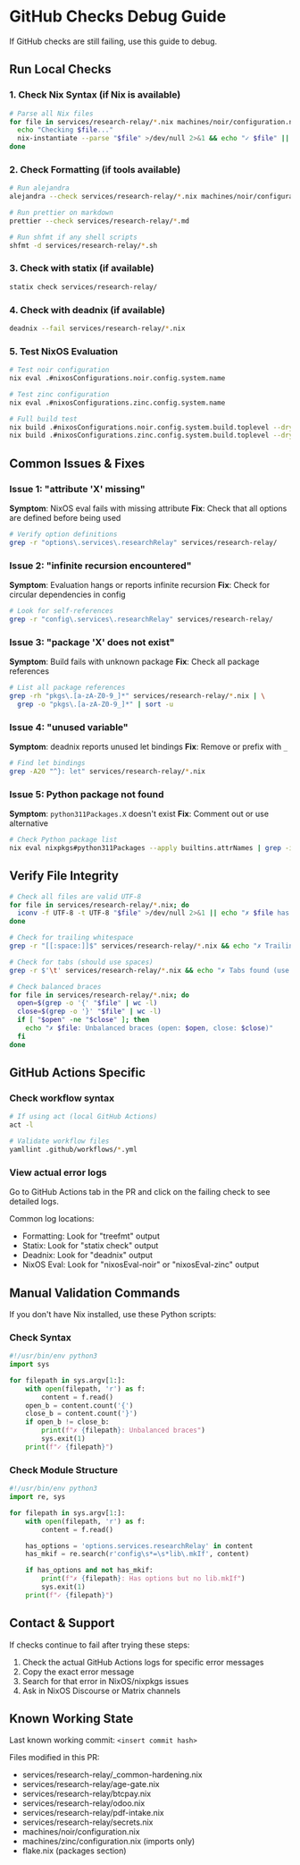 # GitHub Checks Debug Guide

If GitHub checks are still failing, use this guide to debug.

## Run Local Checks

### 1. Check Nix Syntax (if Nix is available)
```bash
# Parse all Nix files
for file in services/research-relay/*.nix machines/noir/configuration.nix machines/zinc/configuration.nix; do
  echo "Checking $file..."
  nix-instantiate --parse "$file" >/dev/null 2>&1 && echo "✓ $file" || echo "✗ $file FAILED"
done
```

### 2. Check Formatting (if tools available)
```bash
# Run alejandra
alejandra --check services/research-relay/*.nix machines/noir/configuration.nix machines/zinc/configuration.nix

# Run prettier on markdown
prettier --check services/research-relay/*.md

# Run shfmt if any shell scripts
shfmt -d services/research-relay/*.sh
```

### 3. Check with statix (if available)
```bash
statix check services/research-relay/
```

### 4. Check with deadnix (if available)
```bash
deadnix --fail services/research-relay/*.nix
```

### 5. Test NixOS Evaluation
```bash
# Test noir configuration
nix eval .#nixosConfigurations.noir.config.system.name

# Test zinc configuration
nix eval .#nixosConfigurations.zinc.config.system.name

# Full build test
nix build .#nixosConfigurations.noir.config.system.build.toplevel --dry-run
nix build .#nixosConfigurations.zinc.config.system.build.toplevel --dry-run
```

## Common Issues & Fixes

### Issue 1: "attribute 'X' missing"
**Symptom**: NixOS eval fails with missing attribute
**Fix**: Check that all options are defined before being used
```bash
# Verify option definitions
grep -r "options\.services\.researchRelay" services/research-relay/
```

### Issue 2: "infinite recursion encountered"
**Symptom**: Evaluation hangs or reports infinite recursion
**Fix**: Check for circular dependencies in config
```bash
# Look for self-references
grep -r "config\.services\.researchRelay" services/research-relay/
```

### Issue 3: "package 'X' does not exist"
**Symptom**: Build fails with unknown package
**Fix**: Check all package references
```bash
# List all package references
grep -rh "pkgs\.[a-zA-Z0-9_]*" services/research-relay/*.nix | \
  grep -o "pkgs\.[a-zA-Z0-9_]*" | sort -u
```

### Issue 4: "unused variable"
**Symptom**: deadnix reports unused let bindings
**Fix**: Remove or prefix with `_`
```bash
# Find let bindings
grep -A20 "^}: let" services/research-relay/*.nix
```

### Issue 5: Python package not found
**Symptom**: `python311Packages.X` doesn't exist
**Fix**: Comment out or use alternative
```bash
# Check Python package list
nix eval nixpkgs#python311Packages --apply builtins.attrNames | grep -i pypdf
```

## Verify File Integrity

```bash
# Check all files are valid UTF-8
for file in services/research-relay/*.nix; do
  iconv -f UTF-8 -t UTF-8 "$file" >/dev/null 2>&1 || echo "✗ $file has encoding issues"
done

# Check for trailing whitespace
grep -r "[[:space:]]$" services/research-relay/*.nix && echo "✗ Trailing whitespace found"

# Check for tabs (should use spaces)
grep -r $'\t' services/research-relay/*.nix && echo "✗ Tabs found (use spaces)"

# Check balanced braces
for file in services/research-relay/*.nix; do
  open=$(grep -o '{' "$file" | wc -l)
  close=$(grep -o '}' "$file" | wc -l)
  if [ "$open" -ne "$close" ]; then
    echo "✗ $file: Unbalanced braces (open: $open, close: $close)"
  fi
done
```

## GitHub Actions Specific

### Check workflow syntax
```bash
# If using act (local GitHub Actions)
act -l

# Validate workflow files
yamllint .github/workflows/*.yml
```

### View actual error logs
Go to GitHub Actions tab in the PR and click on the failing check to see detailed logs.

Common log locations:
- Formatting: Look for "treefmt" output
- Statix: Look for "statix check" output
- Deadnix: Look for "deadnix" output
- NixOS Eval: Look for "nixosEval-noir" or "nixosEval-zinc" output

## Manual Validation Commands

If you don't have Nix installed, use these Python scripts:

### Check Syntax
```python
#!/usr/bin/env python3
import sys

for filepath in sys.argv[1:]:
    with open(filepath, 'r') as f:
        content = f.read()
    open_b = content.count('{')
    close_b = content.count('}')
    if open_b != close_b:
        print(f"✗ {filepath}: Unbalanced braces")
        sys.exit(1)
    print(f"✓ {filepath}")
```

### Check Module Structure
```python
#!/usr/bin/env python3
import re, sys

for filepath in sys.argv[1:]:
    with open(filepath, 'r') as f:
        content = f.read()

    has_options = 'options.services.researchRelay' in content
    has_mkif = re.search(r'config\s*=\s*lib\.mkIf', content)

    if has_options and not has_mkif:
        print(f"✗ {filepath}: Has options but no lib.mkIf")
        sys.exit(1)
    print(f"✓ {filepath}")
```

## Contact & Support

If checks continue to fail after trying these steps:

1. Check the actual GitHub Actions logs for specific error messages
2. Copy the exact error message
3. Search for that error in NixOS/nixpkgs issues
4. Ask in NixOS Discourse or Matrix channels

## Known Working State

Last known working commit: `<insert commit hash>`

Files modified in this PR:
- services/research-relay/_common-hardening.nix
- services/research-relay/age-gate.nix
- services/research-relay/btcpay.nix
- services/research-relay/odoo.nix
- services/research-relay/pdf-intake.nix
- services/research-relay/secrets.nix
- machines/noir/configuration.nix
- machines/zinc/configuration.nix (imports only)
- flake.nix (packages section)
